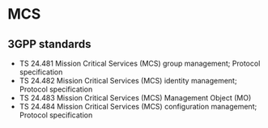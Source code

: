 
# MCS

## 3GPP standards
- TS 24.481	Mission Critical Services (MCS) group management; Protocol specification	 
- TS 24.482	Mission Critical Services (MCS) identity management; Protocol specification	 
- TS 24.483	Mission Critical Services (MCS) Management Object (MO)	 
- TS 24.484	Mission Critical Services (MCS) configuration management; Protocol specification
